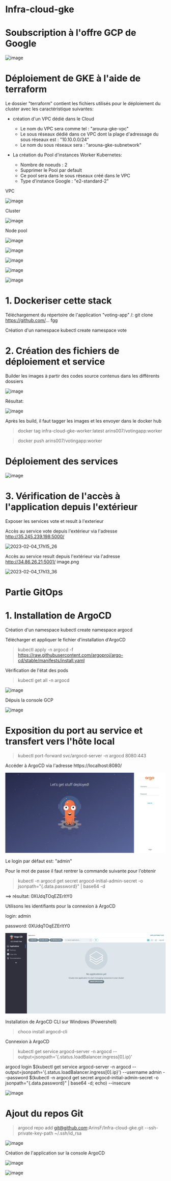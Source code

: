 # Infra-cloud-gke

# Soubscription à l'offre GCP de Google

![image](https://user-images.githubusercontent.com/78741748/216839436-3efd8672-ebeb-481e-97c0-522026b6b1e1.png)


# Déploiement de GKE à l'aide de terraform

Le dossier "terraform" contient les fichiers utilisés pour le déploiement du cluster avec les caractéristique suivantes:

- création d'un VPC dédié dans le Cloud
    - Le nom du VPC sera comme tel : "arouna-gke-vpc"
    - Le sous réseaux dédié dans ce VPC dont la plage d'adressage du sous réseaux est : "10.10.0.0/24"
    - Le nom du sous réseaux sera : "arouna-gke-subnetwork"


- La création du Pool d'instances Worker Kubernetes:
    - Nombre de noeuds : 2
    - Supprimer le Pool par default
    - Ce pool sera dans le sous réseaux créé dans le VPC
    - Type d'instance Google : "e2-standard-2"
    

VPC

![image](https://user-images.githubusercontent.com/78741748/216840154-b016c767-83cd-4d16-a659-8e853fe0adbf.png)



Cluster


![image](https://user-images.githubusercontent.com/78741748/216840599-34c1f423-8fd2-4581-b142-434d079167cd.png)
    
    
Node pool


![image](https://user-images.githubusercontent.com/78741748/216820168-e101544b-c4fa-416b-b32b-d8a6180925c1.png)


    
![image](https://user-images.githubusercontent.com/78741748/216840732-618f43ac-2bfe-4ff3-9cdc-e0f04e579267.png)





![image](https://user-images.githubusercontent.com/78741748/216820168-e101544b-c4fa-416b-b32b-d8a6180925c1.png)


![image](https://user-images.githubusercontent.com/78741748/216840302-8d825dc9-c8af-4264-8d1f-945fe2e8ed78.png)


![image](https://user-images.githubusercontent.com/78741748/216840320-5e18c4fe-1145-4fdc-a08d-52acfbe80ecd.png)



# 1. Dockeriser cette stack

Téléchargement du répertoire de l'application "voting-app"
/: git clone  https://github.com/...
fgg

Création d'un namespace
kubectl create namespace vote



# 2. Création des fichiers de déploiement et service

Builder les images à partir des codes source contenus dans les différents dossiers

![image](https://user-images.githubusercontent.com/78741748/216818983-4a189463-08a2-4ff2-997c-485678a3a622.png)

Résultat:

![image](https://user-images.githubusercontent.com/78741748/216819235-8bfe2be2-352e-4acd-82e5-a967caba3665.png)


Après les build, il faut tagger les images et les envoyer dans le docker hub

> docker tag infra-cloud-gke-worker:latest arins007/votingapp:worker

> docker push arins007/votingapp:worker




# Déploiement des services


![image](https://user-images.githubusercontent.com/78741748/216826788-836d890e-7ca4-4757-b143-bde63c7c5a4e.png)



# 3. Vérification de l'accès à l'application depuis l'extérieur


Exposer les services vote et result à l'exterieur



Accès au service vote depuis l'extérieur via l'adresse http://35.245.239.198:5000/


![2023-02-04_17h15_26](https://user-images.githubusercontent.com/78741748/216778352-3070dc8e-a71f-4a6d-a708-9432a8c11b20.png)


Accès au service result depuis l'extérieur via l'adresse http://34.86.26.21:5001/
image.png


![2023-02-04_17h13_36](https://user-images.githubusercontent.com/78741748/216778372-6cc9a9e7-aac2-4b42-b39e-bb6f552ddb85.png)




# Partie GitOps

# 1. Installation de ArgoCD
Création d'un namespace
kubectl create namespace argocd

Télécharger et appliquer le fichier d'installation d'ArgoCD
> kubectl apply -n argocd -f https://raw.githubusercontent.com/argoproj/argo-cd/stable/manifests/install.yaml

Vérification de l'état des pods
> kubectl get all -n argocd


![image](https://user-images.githubusercontent.com/78741748/216827930-80156dc3-be11-4a41-8be7-d9bc09366352.png)


Dépuis la console GCP

![image](https://user-images.githubusercontent.com/78741748/216829452-454b74e0-bca0-435e-b3c0-a9e40cd42167.png)




# Exposition du port au service et transfert vers l'hôte local

> kubectl port-forward svc/argocd-server -n argocd 8080:443


Accéder à ArgoCD via l'adresse  https://localhost:8080/

![](2023-02-05-00-01-22.png)


Le login par défaut est:      "admin"

Pour le mot de passe il faut rentrer la commande suivante pour l'obtenir

> kubectl -n argocd get secret argocd-initial-admin-secret -o jsonpath="{.data.password}" | base64 -d

==> résultat:  0XUdqTOqEZErItY0

Utilisons les identifiants pour la connexion à ArgoCD

login: admin

password:  0XUdqTOqEZErItY0



![](2023-02-04-23-57-39.png)






Installation de ArgoCD CLI sur Windows (Powershell)

> choco install argocd-cli



Connexion à ArgoCD

> kubectl get service argocd-server -n argocd --output=jsonpath='{.status.loadBalancer.ingress[0].ip}'


argocd login $(kubectl get service argocd-server -n argocd --output=jsonpath='{.status.loadBalancer.ingress[0].ip}') --username admin --password $(kubectl -n argocd get secret argocd-initial-admin-secret -o jsonpath="{.data.password}" | base64 -d; echo) --insecure


![image](https://user-images.githubusercontent.com/78741748/216818353-15ae0808-9900-42a5-b0ee-c8c7a55e78ae.png)


# Ajout du repos Git

> argocd repo add git@github.com:ArinsF/Infra-cloud-gke.git --ssh-private-key-path ~/.ssh/id_rsa


![image](https://user-images.githubusercontent.com/78741748/216827401-d0d06584-a987-4d06-8fc8-02b8531124dd.png)


Création de l'application sur la console ArgoCD


![image](https://user-images.githubusercontent.com/78741748/216829006-5df9cdf7-366d-4ddd-8c72-3abca54b88da.png)




![image](https://user-images.githubusercontent.com/78741748/216829036-2829625f-01fd-4c1b-838d-29d32c44be4a.png)




